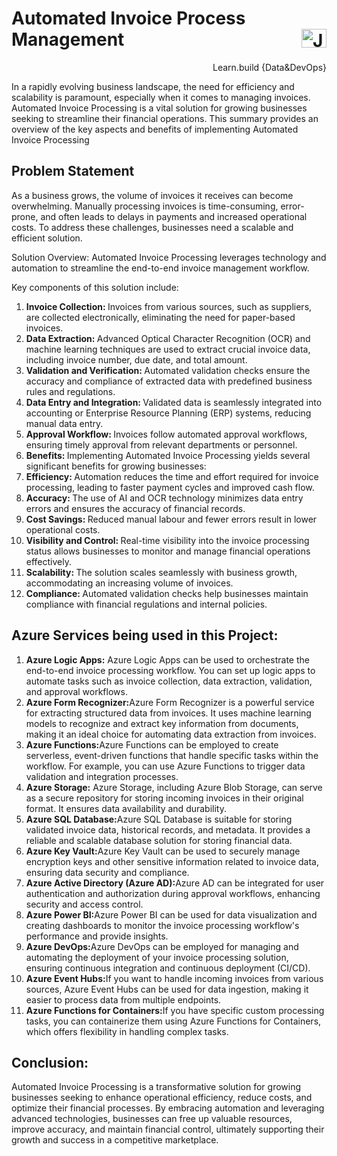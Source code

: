 # Automated Invoice Process Management  <a href="https://www.linkedin.com/in/janvi-choudhary-68a199225/" target="blank"><img align="right" src="https://raw.githubusercontent.com/rahuldkjain/github-profile-readme-generator/master/src/images/icons/Social/linked-in-alt.svg" alt="Janvi Choudhary" height="30" width="40" /></a>
<p align="right">Learn.build {Data&DevOps} </p>

  In a rapidly evolving business landscape, the need for efficiency and scalability is paramount, especially when it comes to managing invoices. Automated Invoice Processing is a vital solution for growing businesses seeking to streamline their financial operations. This summary provides an overview of the key aspects and benefits of implementing Automated Invoice Processing

## Problem Statement
As a business grows, the volume of invoices it receives can become overwhelming. Manually processing invoices is time-consuming, error-prone, and often leads to delays in payments and increased operational costs. To address these challenges, businesses need a scalable and efficient solution.<br>

Solution Overview: Automated Invoice Processing leverages technology and automation to streamline the end-to-end invoice management workflow.<br>

Key components of this solution include:

<ol>
  <li><b>Invoice Collection: </b> Invoices from various sources, such as suppliers, are collected electronically, eliminating the need for paper-based invoices.</li>
  <li><b>Data Extraction: </b> Advanced Optical Character Recognition (OCR) and machine learning techniques are used to extract crucial invoice data, including invoice number, due date, and total amount.</li>
  <li><b>Validation and Verification: </b> Automated validation checks ensure the accuracy and compliance of extracted data with predefined business rules and regulations.</li>
  <li><b>Data Entry and Integration: </b> Validated data is seamlessly integrated into accounting or Enterprise Resource Planning (ERP) systems, reducing manual data entry.</li>
  <li><b>Approval Workflow: </b> Invoices follow automated approval workflows, ensuring timely approval from relevant departments or personnel.</li>
  <li><b>Benefits: </b> Implementing Automated Invoice Processing yields several significant benefits for growing businesses:</li>
  <li><b>Efficiency: </b>Automation reduces the time and effort required for invoice processing, leading to faster payment cycles and improved cash flow.</li>
  <li><b>Accuracy: </b>The use of AI and OCR technology minimizes data entry errors and ensures the accuracy of financial records.</li>
  <li><b>Cost Savings: </b>Reduced manual labour and fewer errors result in lower operational costs.</li>
  <li><b>Visibility and Control: </b>Real-time visibility into the invoice processing status allows businesses to monitor and manage financial operations effectively.</li>
  <li><b>Scalability: </b>The solution scales seamlessly with business growth, accommodating an increasing volume of invoices.</li>
  <li><b>Compliance: </b>Automated validation checks help businesses maintain compliance with financial regulations and internal policies.</li>
</ol> 


## Azure Services being used in this Project:

<ol>
  <li><b>Azure Logic Apps:</b> Azure Logic Apps can be used to orchestrate the end-to-end invoice processing workflow. You can set up logic apps to automate tasks such as invoice collection, data extraction, validation, and approval workflows.</li>
  <li><b>Azure Form Recognizer:</b>Azure Form Recognizer is a powerful service for extracting structured data from invoices. It uses machine learning models to recognize and extract key information from documents, making it an ideal choice for automating data extraction from invoices.</li>
  <li><b>Azure Functions:</b>Azure Functions can be employed to create serverless, event-driven functions that handle specific tasks within the workflow. For example, you can use Azure Functions to trigger data validation and integration processes.</li>
  <li><b>Azure Storage:</b> Azure Storage, including Azure Blob Storage, can serve as a secure repository for storing incoming invoices in their original format. It ensures data availability and durability.</li>
  <li><b>Azure SQL Database:</b>Azure SQL Database is suitable for storing validated invoice data, historical records, and metadata. It provides a reliable and scalable database solution for storing financial data.</li>
  <li><b>Azure Key Vault:</b>Azure Key Vault can be used to securely manage encryption keys and other sensitive information related to invoice data, ensuring data security and compliance.</li>
  <li><b>Azure Active Directory (Azure AD):</b>Azure AD can be integrated for user authentication and authorization during approval workflows, enhancing security and access control.</li>
  <li><b>Azure Power BI:</b>Azure Power BI can be used for data visualization and creating dashboards to monitor the invoice processing workflow's performance and provide insights.</li>
  <li><b>Azure DevOps:</b>Azure DevOps can be employed for managing and automating the deployment of your invoice processing solution, ensuring continuous integration and continuous deployment (CI/CD).</li>
  <li><b>Azure Event Hubs:</b>If you want to handle incoming invoices from various sources, Azure Event Hubs can be used for data ingestion, making it easier to process data from multiple endpoints.</li>
  <li><b>Azure Functions for Containers:</b>If you have specific custom processing tasks, you can containerize them using Azure Functions for Containers, which offers flexibility in handling complex tasks.</li>
</ol>


## Conclusion: 
Automated Invoice Processing is a transformative solution for growing businesses seeking to enhance operational efficiency, reduce costs, and optimize their financial processes. By embracing automation and leveraging advanced technologies, businesses can free up valuable resources, improve accuracy, and maintain financial control, ultimately supporting their growth and success in a competitive marketplace.



